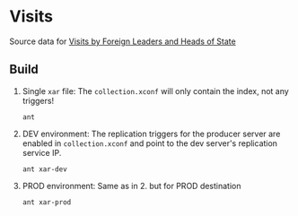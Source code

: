 # Visits

Source data for [Visits by Foreign Leaders and Heads of State](http://history.state.gov/departmenthistory/visits)

## Build

1. Single `xar` file: The `collection.xconf` will only contain the index, not any triggers!
    ```shell
    ant
    ```

2. DEV environment: The replication triggers for the producer server are enabled in  `collection.xconf` and point to the dev server's replication service IP.
    ```shell
    ant xar-dev
    ```

3. PROD environment: Same as in 2. but for PROD destination
    ```shell
    ant xar-prod
    ```
